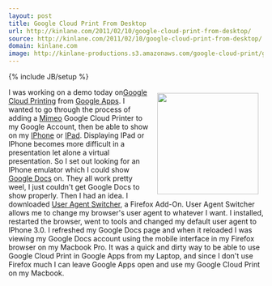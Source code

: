 ```yaml
---
layout: post
title: Google Cloud Print From Desktop
url: http://kinlane.com/2011/02/10/google-cloud-print-from-desktop/
source: http://kinlane.com/2011/02/10/google-cloud-print-from-desktop/
domain: kinlane.com
image: http://kinlane-productions.s3.amazonaws.com/google-cloud-print/google-mobile-cloud-print.png
---
```

{% include JB/setup %}<p><!DOCTYPE html PUBLIC "-//W3C//DTD XHTML 1.0 Transitional//EN"
    "http://www.w3.org/TR/xhtml1/DTD/xhtml1-transitional.dtd">
<html xmlns="http://www.w3.org/1999/xhtml">
  <head>
    <title></title>
  </head>
  <body>
    <img style="padding: 10px;" src="http://kinlane-productions.s3.amazonaws.com/google-cloud-print/google-mobile-cloud-print.png" alt="" width="200" align="right" />I was working on a demo today
    on<a href="http://www.kinlane.com/2011/02/google-cloud-print-proxy-cloud-printer/" target="_blank">Google Cloud Printing</a> from <a href=
    "http://www.kinlane.com/category/google/google-apps-google/">Google Apps</a>. I wanted to go through the process of adding a <a href="http://www.mimeo.com">Mimeo</a> Google Cloud Printer to my
    Google Account, then be able to show on my <a href="http://www.kinlane.com/category/mobile/iphone/">IPhone</a> or <a href="http://www.kinlane.com/category/mobile/ipad/">IPad</a>. Displaying IPad
    or IPhone becomes more difficult in a presentation let alone a virtual presentation. So I set out looking for an IPhone emulator which I could show <a href=
    "http://www.kinlane.com/category/google/google-docs/">Google Docs</a> on. They all work pretty weel, I just couldn't get Google Docs to show properly. Then I had an idea. I downloaded <a href=
    "https://addons.mozilla.org/en-us/firefox/addon/user-agent-switcher/" target="_blank">User Agent Switcher</a>, a Firefox Add-On. User Agent Switcher allows me to change my browser's user agent to
    whatever I want. I installed, restarted the browser, went to tools and changed my default user agent to IPhone 3.0. I refreshed my Google Docs page and when it reloaded I was viewing my Google
    Docs account using the mobile interface in my Firefox browser on my Macbook Pro. It was a quick and dirty way to be able to use Google Cloud Print in Google Apps from my Laptop, and since I don't
    use Firefox much I can leave Google Apps open and use my Google Cloud Print on my Macbook.
  </body>
</html></p>
